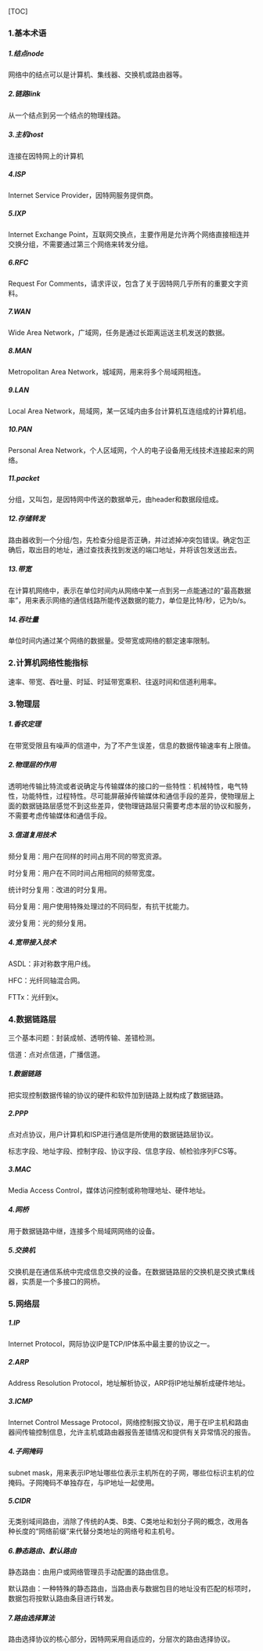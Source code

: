 [TOC]

### 1.基本术语

##### 1.结点node

网络中的结点可以是计算机、集线器、交换机或路由器等。

##### 2.链路link

从一个结点到另一个结点的物理线路。

##### 3.主机host

连接在因特网上的计算机

##### 4.ISP

Internet Service Provider，因特网服务提供商。

##### 5.IXP

Internet Exchange Point，互联网交换点，主要作用是允许两个网络直接相连并交换分组，不需要通过第三个网络来转发分组。

##### 6.RFC

Request For Comments，请求评议，包含了关于因特网几乎所有的重要文字资料。

##### 7.WAN

Wide Area Network，广域网，任务是通过长距离运送主机发送的数据。

##### 8.MAN

Metropolitan Area Network，城域网，用来将多个局域网相连。

##### 9.LAN

Local Area Network，局域网，某一区域内由多台计算机互连组成的计算机组。

##### 10.PAN

Personal Area Network，个人区域网，个人的电子设备用无线技术连接起来的网络。

##### 11.packet

分组，又叫包，是因特网中传送的数据单元，由header和数据段组成。

##### 12.存储转发

路由器收到一个分组/包，先检查分组是否正确，并过滤掉冲突包错误。确定包正确后，取出目的地址，通过查找表找到发送的端口地址，并将该包发送出去。

##### 13.带宽

在计算机网络中，表示在单位时间内从网络中某一点到另一点能通过的“最高数据率”，用来表示网络的通信线路所能传送数据的能力，单位是比特/秒，记为b/s。

##### 14.吞吐量

单位时间内通过某个网络的数据量。受带宽或网络的额定速率限制。

### 2.计算机网络性能指标

速率、带宽、吞吐量、时延、时延带宽乘积、往返时间和信道利用率。

### 3.物理层

##### 1.香农定理

在带宽受限且有噪声的信道中，为了不产生误差，信息的数据传输速率有上限值。

##### 2.物理层的作用

透明地传输比特流或者说确定与传输媒体的接口的一些特性：机械特性，电气特性，功能特性，过程特性。尽可能屏蔽掉传输媒体和通信手段的差异，使物理层上面的数据链路层感觉不到这些差异，使物理链路层只需要考虑本层的协议和服务，不需要考虑传输媒体和通信手段。

##### 3.信道复用技术

频分复用：用户在同样的时间占用不同的带宽资源。

时分复用：用户在不同时间占用相同的频带宽度。

统计时分复用：改进的时分复用。

码分复用：用户使用特殊处理过的不同码型，有抗干扰能力。

波分复用：光的频分复用。

##### 4.宽带接入技术

ASDL：非对称数字用户线。

HFC：光纤同轴混合网。

FTTx：光纤到x。

### 4.数据链路层

三个基本问题：封装成帧、透明传输、差错检测。

信道：点对点信道，广播信道。

##### 1.数据链路

把实现控制数据传输的协议的硬件和软件加到链路上就构成了数据链路。

##### 2.PPP

点对点协议，用户计算机和ISP进行通信是所使用的数据链路层协议。

标志字段、地址字段、控制字段、协议字段、信息字段、帧检验序列FCS等。

##### 3.MAC

Media Access Control，媒体访问控制或称物理地址、硬件地址。

##### 4.网桥

用于数据链路中继，连接多个局域网网络的设备。

##### 5.交换机

交换机是在通信系统中完成信息交换的设备。在数据链路层的交换机是交换式集线器，实质是一个多接口的网桥。

### 5.网络层

##### 1.IP

Internet Protocol，网际协议IP是TCP/IP体系中最主要的协议之一。

##### 2.ARP

Address Resolution Protocol，地址解析协议，ARP将IP地址解析成硬件地址。

##### 3.ICMP

Internet Control Message Protocol，网络控制报文协议，用于在IP主机和路由器间传输控制信息，允许主机或路由器报告差错情况和提供有关异常情况的报告。

##### 4.子网掩码

subnet mask，用来表示IP地址哪些位表示主机所在的子网，哪些位标识主机的位掩码。子网掩码不单独存在，与IP地址一起使用。

##### 5.CIDR

无类别域间路由，消除了传统的A类、B类、C类地址和划分子网的概念，改用各种长度的“网络前缀”来代替分类地址的网络号和主机号。

##### 6.静态路由、默认路由

静态路由：由用户或网络管理员手动配置的路由信息。

默认路由：一种特殊的静态路由，当路由表与数据包目的地址没有匹配的标项时，数据包将按默认路由条目进行转发。

##### 7.路由选择算法

路由选择协议的核心部分，因特网采用自适应的，分层次的路由选择协议。